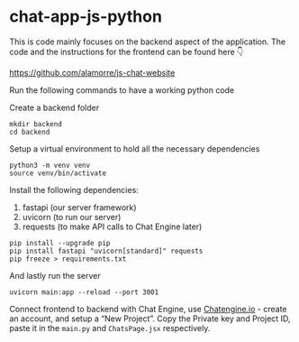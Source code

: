 # chat-app-js-python

This is code mainly focuses on the backend aspect of the application. The code and the instructions for the frontend can be found here 👇

https://github.com/alamorre/js-chat-website

Run the following commands to have a working python code

Create a backend folder
```
mkdir backend
cd backend
```

Setup a virtual environment to hold all the necessary dependencies
```
python3 -m venv venv
source venv/bin/activate
```

Install the following dependencies:
1. fastapi (our server framework)
2. uvicorn (to run our server)
3. requests (to make API calls to Chat Engine later)

```
pip install --upgrade pip
pip install fastapi "uvicorn[standard]" requests
pip freeze > requirements.txt
```

And lastly run the server
```
uvicorn main:app --reload --port 3001
```

Connect frontend to backend with Chat Engine, use [Chatengine.io](ChatEngine.io) - create an account, and setup a “New Project”.
Copy the Private key and Project ID, paste it in the ```main.py``` and ```ChatsPage.jsx``` respectively.
